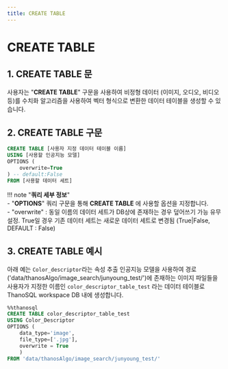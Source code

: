 ```yaml
---
title: CREATE TABLE
---
```


# __CREATE TABLE__

## __1. CREATE TABLE 문__ 

사용자는 "__CREATE TABLE__" 구문을 사용하여 비정형 데이터 (이미지, 오디오, 비디오 등)를 수치화 알고리즘을 사용하여 벡터 형식으로 변환한 데이터 테이블을 생성할 수 있습니다.

## __2. CREATE TABLE 구문__ 

```sql
CREATE TABLE [사용자 지정 데이터 테이블 이름]
USING [사용할 인공지능 모델]
OPTIONS (
    overwrite=True 
) -- default:False
FROM [사용할 데이터 세트]
```

!!! note "__쿼리 세부 정보__"    
    - "__OPTIONS__" 쿼리 구문을 통해 __CREATE TABLE__ 에 사용할 옵션을 지정합니다.  
        - "overwrite" : 동일 이름의 데이터 세트가 DB상에 존재하는 경우 덮어쓰기 가능 유무 설정. True일 경우 기존 데이터 세트는 새로운 데이터 세트로 변경됨 (True|False, DEFAULT : False) 


## __3. CREATE TABLE 예시__ 

아래 예는 `Color_descriptor`라는 속성 추출 인공지능 모델을 사용하여 경로('data/thanosAlgo/image_search/junyoung_test/')에 존재하는 이미지 파일들을 사용자가 지정한 이름인 `color_descriptor_table_test` 라는 데이터 테이블로 ThanoSQL workspace DB 내에 생성합니다. 

```sql
%%thanosql
CREATE TABLE color_descriptor_table_test 
USING Color_Descriptor 
OPTIONS (
    data_type='image',
    file_type=['.jpg'],
    overwrite = True
    ) 
FROM 'data/thanosAlgo/image_search/junyoung_test/'
```

